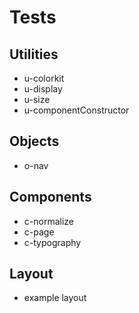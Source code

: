 # Tests

## Utilities
  * u-colorkit
  * u-display
  * u-size
  * u-componentConstructor

## Objects
  * o-nav

## Components
  * c-normalize
  * c-page
  * c-typography

## Layout
  * example layout

